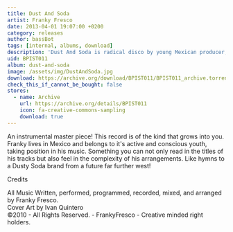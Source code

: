 ```yaml
---
title: Dust And Soda
artist: Franky Fresco
date: 2013-04-01 19:07:00 +0200
category: releases
author: bassBot
tags: [internal, albums, download]
description: 'Dust And Soda is radical disco by young Mexican producer, Franky Fresco.'
uid: BPIST011
album: dust-and-soda
image: /assets/img/DustAndSoda.jpg
download: https://archive.org/download/BPIST011/BPIST011_archive.torrent
check_this_if_cannot_be_bought: false
stores:
  - name: Archive
    url: https://archive.org/details/BPIST011
    icon: fa-creative-commons-sampling
    download: true
---
```

An instrumental master piece! This record is of the kind that grows into you. Franky lives in Mexico and belongs to it's active and conscious youth, taking position in his music. Something you can not only read in the titles of his tracks but also feel in the complexity of his arrangements. Like hymns to a Dusty Soda brand from a future far further west!

<p>Credits</p>
<p>All Music Written, performed, programmed, recorded, mixed, and arranged by Franky Fresco.<br />
Cover Art by Ivan Quintero<br />
©2010 - All Rights Reserved. - FrankyFresco - Creative minded right holders.</p>